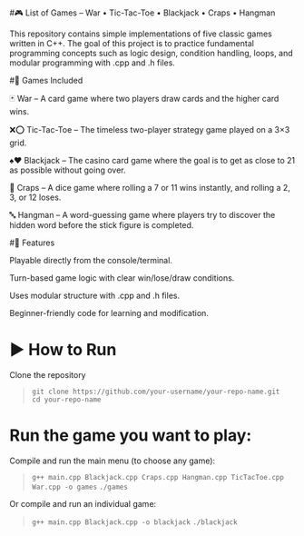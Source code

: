 #🎮 List of Games – War • Tic-Tac-Toe • Blackjack • Craps • Hangman

This repository contains simple implementations of five classic games written in C++.
The goal of this project is to practice fundamental programming concepts such as logic design, condition handling, loops, and modular programming with .cpp and .h files.

#📂 Games Included

🃏 War – A card game where two players draw cards and the higher card wins.

❌⭕ Tic-Tac-Toe – The timeless two-player strategy game played on a 3×3 grid.

♠️♥️ Blackjack – The casino card game where the goal is to get as close to 21 as possible without going over.

🎲 Craps – A dice game where rolling a 7 or 11 wins instantly, and rolling a 2, 3, or 12 loses.

🔤 Hangman – A word-guessing game where players try to discover the hidden word before the stick figure is completed.

#🚀 Features

Playable directly from the console/terminal.

Turn-based game logic with clear win/lose/draw conditions.

Uses modular structure with .cpp and .h files.

Beginner-friendly code for learning and modification.

# ▶️ How to Run

Clone the repository

>```git clone https://github.com/your-username/your-repo-name.git```  
>```cd your-repo-name```  


# Run the game you want to play:

Compile and run the main menu (to choose any game):
>```g++ main.cpp Blackjack.cpp Craps.cpp Hangman.cpp TicTacToe.cpp War.cpp -o games```
>```./games``` 

Or compile and run an individual game:
>```g++ main.cpp Blackjack.cpp -o blackjack```
>```./blackjack```

